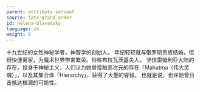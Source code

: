 ```yaml
---
parent: attribute.servant
source: fate-grand-order
id: helena-blavatsky
language: zh
weight: 0
---
```


十九世纪的女性神秘学者，神智学的创始人。
年纪轻轻就与俄罗斯贵族结婚，但很快便离家，为魔术世界带来繁荣。俗称布拉瓦茨基夫人。
坚信雷姆利亚大陆的存在，投身于神秘主义，人们认为她曾接触高次元的存在「Mahatma（伟大灵魂）」，以及其集合体「Hierarchy」，获得了大量的睿智。
也就是说，也许她曾目击抵达根源的可能性。
